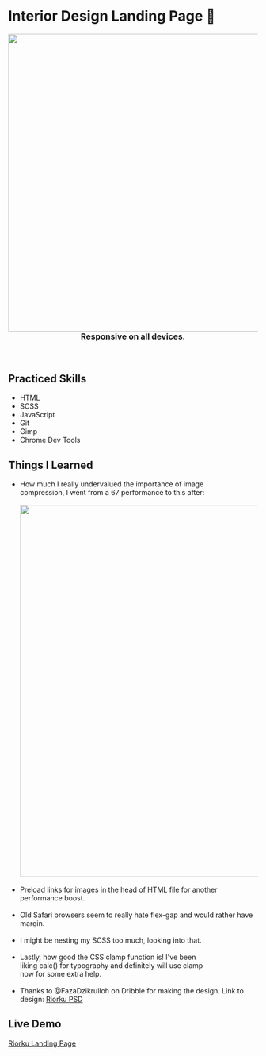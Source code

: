 # Interior Design Landing Page :vampire:	
<img src='https://github.com/zachmsdev/gifs/blob/main/readme.gif' width='600' align='left' display='block'><br /> <br />
<h3 align='center'>Responsive on all devices.</h3>
<br clear="left"/>
<h2>Practiced Skills</h2>
<ul>
  <li>HTML</li>
  <li>SCSS</li>
  <li>JavaScript</li>
  <li>Git</li>
  <li>Gimp</li>
  <li>Chrome Dev Tools</li>
</ul>
<h2>Things I Learned</h2>
<ul>
  <li>How much I really undervalued the importance of image<br/>  compression,
  I went from a 67 performance to this after:</li><br/>
  <img src='https://github.com/zachmsdev/gifs/blob/main/chromeTest.PNG' width='750' align='left' display='block'>
  <br clear="left"/><br/>
  <li>Preload links for images in the head of HTML file for another performance boost.</li>
  <br/>
  <li>Old Safari browsers seem to really hate flex-gap and would rather have margin.</li>
  <br/>
  <li>I might be nesting my SCSS too much, looking into that.</li>
  <br/>
  <li>Lastly, how good the CSS clamp function is! I've been<br/>
  liking calc() for typography and definitely will use clamp<br/>
  now for some extra help.</li><br/>
  <li>Thanks to @FazaDzikrulloh on Dribble for making the design. Link to design: <a href='https://dribbble.com/shots/18669052-Riotku-Interior-Design-Landing-Page'>Riorku PSD</a></li>
</ul>


<h2>Live Demo</h2>
<a href='https://zachmsdev.github.io/responsiveLP/'>Riorku Landing Page</a>
